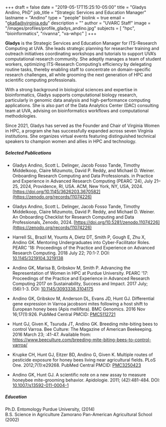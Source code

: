+++
draft = false
date = "2019-05-17T15:25:10-05:00"
title = "Gladys Andino, PhD"
job_title = "Strategic Services and Education Manager"
lastname = "Andino"
type = "people"
biolink = true
email = "gka6a@virginia.edu"
description = ""
author = "UVARC Staff"
image = "/images/profiles/profile_gladys_andino.jpg"
subjects = [
  "hpc",
  "bioinformatics",
  "rivanna",
  "va-whpc"
]
+++

**Gladys** is the Strategic Services and Education Manager for ITS-Research Computing at UVA. She 
leads strategic planning for researcher training and outreach initiatives coordinating workshops and tutorials to support UVA’s computational research community. She adeptly manages a team of student workers, optimizing ITS-Research Computing’s efficiency by delegating routine tasks, thereby enabling staff to concentrate on domain-specific research challenges, all while grooming the next generation of HPC and scientific computing professionals. <br>

With a strong background in biological sciences and expertise in bioinformatics, Gladys supports computational biology research, particularly in genomic data analysis and high-performance computing applications. She is also part of the Data Analytics Center (DAC) consulting team at UVA, advising on bioinformatics workflows and computational methodologies. <bd>

Since 2021, Gladys has served as the Founder and Chair of Virginia Women in HPC, a program she has successfully expanded across seven Virginia institutions. She organizes virtual events featuring distinguished technical speakers to champion women and allies in HPC and technology.

##### Selected Publications

* Gladys Andino, Scott L. Delinger, Jacob Fosso Tande, Timothy Middelkoop, Claire Mizumoto, David P. Reddy, and Michael D. Weiner. Onboarding Research Computing and Data Professionals. in Practice and Experience in Advanced Research Computing (PEARC ’24), July 21–25, 2024, Providence, RI, USA. ACM, New York, NY, USA, 2024. [https://doi.org/10.1145/3626203.3670582](https://zenodo.org/records/11074226)

* Gladys Andino, Scott L. Delinger, Jacob Fosso Tande, Timothy Middelkoop, Claire Mizumoto, David P. Reddy, and Michael D. Weiner. An Onboarding Checklist for Research Computing and Data Professionals, Zenodo, 2024. [https://doi.org/10.5281/zenodo.11074226](https://zenodo.org/records/11074226)

* Harrell SL, Brazil M, Younts A, Dietz DT, Smith P, Gough E, Zhu X, Andino GK. Mentoring Undergraduates into Cyber-Facilitator Roles. PEARC '18: Proceedings of the Practice and Experience on Advanced Research Computing. 2018 July 22; 70:1-7. DOI:
[10.1145/3219104.3219138](https://dl.acm.org/doi/10.1145/3219104.3219138)

* Andino GK, Marisa B, Gribskov M, Smith P. Advancing the Representation of Women in HPC at Purdue University. PEARC '17: Proceedings of the Practice and Experience in Advanced Research Computing 2017 on Sustainability, Success and Impact. 2017 July; (56):1-3. DOI:
[10.1145/3093338.3104175](https://dl.acm.org/doi/10.1145/3093338.3104175)

* Andino GK, Gribskov M, Anderson DL, Evans JD, Hunt GJ. Differential gene expression in Varroa jacobsoni mites following a host shift to European honey bees (Apis mellifera). BMC Genomics. 2016 Nov 16;17(1):926. PubMed Central PMCID: [PMC5112721](https://bmcgenomics.biomedcentral.com/articles/10.1186/s12864-016-3130-3)

* Hunt GJ, Given K, Tsuruda JT, Andino GK. Breeding mite-biting bees to control Varroa. Bee Culture: The Magazine of American Beekeeping. 2016 March 23; :41-47. Available from: https://www.beeculture.com/breeding-mite-biting-bees-to-control-varroa/

* Krupke CH, Hunt GJ, Eitzer BD, Andino G, Given K. Multiple routes of pesticide exposure for honey bees living near agricultural fields. PLoS One. 2012;7(1):e29268. PubMed Central PMCID: [PMC3250423](https://pubmed.ncbi.nlm.nih.gov/22235278/)

* Andino GK, Hunt GJ. A scientific note on a new assay to measure honeybee mite-grooming behavior. Apidologie. 2011; (42):481-484. DOI: [10.1007/s13592-011-0004-1](https://www.academia.edu/61011479/A_scientific_note_on_a_new_assay_to_measure_honeybee_mite_grooming_behavior)

##### Education

Ph.D. Entomology
Purdue University, (2014) <br>
B.S. Science in Agriculture
Zamorano Pan-American Agricultural School (2002)